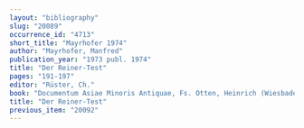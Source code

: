 ```yaml
---
layout: "bibliography"
slug: "20089"
occurrence_id: "4713"
short_title: "Mayrhofer 1974"
author: "Mayrhofer, Manfred"
publication_year: "1973 publ. 1974"
title: "Der Reiner-Test"
pages: "191-197"
editor: "Rüster, Ch."
book: "Documentum Asiae Minoris Antiquae, Fs. Otten, Heinrich (Wiesbaden)"
title: "Der Reiner-Test"
previous_item: "20092"
---
```

